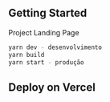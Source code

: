 ## Getting Started
Project Landing Page

```bash
yarn dev - desenvolvimento
yarn build
yarn start - produção
```

## Deploy on Vercel

